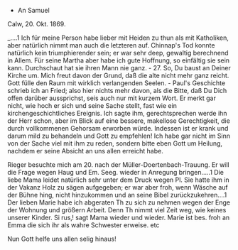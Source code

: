 + An Samuel

 Calw, 20. Okt. 1869.

_....1 Ich für meine Person habe lieber mit Heiden zu thun als mit Katholiken, aber natürlich nimmt man auch die letzteren auf. Chinnap's Tod konnte natürlich kein triumphierender sein; er war sehr deep, gewaltig berechnend in Allem. Für seine Martha aber habe ich gute Hoffnung, so einfältig sie sein kann. Durchschaut hat sie ihren Mann nie ganz. - 27. So, Du baust an Deiner Kirche um. Mich freut davon der Grund, daß die alte nicht mehr ganz reicht. Gott fülle den Raum mit wirklich verlangenden Seelen. - Paul's Geschichte schrieb ich an Fried; also hier nichts mehr davon, als die Bitte, daß Du Dich offen darüber aussprichst, seis auch nur mit kurzem Wort. Er merkt gar nicht, wie hoch er sich und seine Sache stellt, fast wie ein kirchengeschichtliches Ereignis. Ich sagte ihm, gerechtsprechen werde ihn der Herr schon, aber im Blick auf eine bessere, makellose Gerechtigkeit, die durch vollkommenen Gehorsam erworben würde. Indessen ist er krank und darum mild zu behandeln und Gott zu empfehlen! Ich habe gar nicht im Sinn von der Sache viel mit ihm zu reden, sondern bitte eben Gott um Heilung, nachdem er seine Absicht an uns allen erreicht habe.

Rieger besuchte mich am 20. nach der Müller-Doertenbach-Trauung. Er will die Frage wegen Haug und Em. Seeg. wieder in Anregung bringen.....1 Die liebe Mama leidet natürlich sehr unter dem Druck wegen Pl. Sie hatte ihm in der Vakanz Holz zu sägen aufgegeben; er war aber froh, wenn Wäsche auf der Bühne hing, nicht hinzukommen und an seine Bibel zurückzukehren....1 Der lieben Marie habe ich abgeraten Th zu sich zu nehmen wegen der Enge der Wohnung und größern Arbeit. Denn Th nimmt viel Zeit weg, wie keines unserer Kinder. Si rus‚! sagt Mama wieder und wieder. Marie ist bes. froh an Emma die sich ihr als wahre Schwester erweise. etc

 Nun Gott helfe uns allen selig hinaus!
